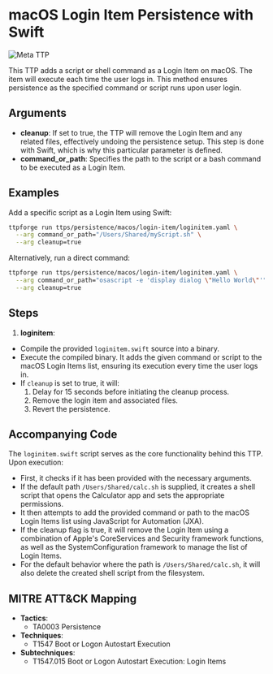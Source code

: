 # macOS Login Item Persistence with Swift

![Meta TTP](https://img.shields.io/badge/Meta_TTP-blue)

This TTP adds a script or shell command as a Login Item on macOS. The item
will execute each time the user logs in. This method ensures persistence as
the specified command or script runs upon user login.

## Arguments

- **cleanup**: If set to true, the TTP will remove the Login Item and any
  related files, effectively undoing the persistence setup.
  This step is done with Swift, which is why this particular parameter
  is defined.
- **command_or_path**: Specifies the path to the script or a bash command
  to be executed as a Login Item.

## Examples

Add a specific script as a Login Item using Swift:

```bash
ttpforge run ttps/persistence/macos/login-item/loginitem.yaml \
  --arg command_or_path="/Users/Shared/myScript.sh" \
  --arg cleanup=true
```

Alternatively, run a direct command:

```bash
ttpforge run ttps/persistence/macos/login-item/loginitem.yaml \
  --arg command_or_path="osascript -e 'display dialog \"Hello World\"'" \
  --arg cleanup=true
```

## Steps

1. **loginitem**:
  - Compile the provided `loginitem.swift` source into a binary.
  - Execute the compiled binary. It adds the given command or script to the
    macOS Login Items list, ensuring its execution every time the user logs
    in.
  - If `cleanup` is set to true, it will:
    1. Delay for 15 seconds before initiating the cleanup process.
    1. Remove the login item and associated files.
    1. Revert the persistence.

## Accompanying Code

The `loginitem.swift` script serves as the core functionality behind this
TTP. Upon execution:

- First, it checks if it has been provided with the necessary arguments.
- If the default path `/Users/Shared/calc.sh` is supplied, it creates a
  shell script that opens the Calculator app and sets the appropriate permissions.
- It then attempts to add the provided command or path to the macOS Login
  Items list using JavaScript for Automation (JXA).
- If the cleanup flag is true, it will remove the Login Item using a
  combination of Apple's CoreServices and Security framework functions, as
  well as the SystemConfiguration framework to manage the list of Login Items.
- For the default behavior where the path is `/Users/Shared/calc.sh`, it
  will also delete the created shell script from the filesystem.

## MITRE ATT&CK Mapping

- **Tactics**:
  - TA0003 Persistence
- **Techniques**:
  - T1547 Boot or Logon Autostart Execution
- **Subtechniques**:
  - T1547.015 Boot or Logon Autostart Execution: Login Items
